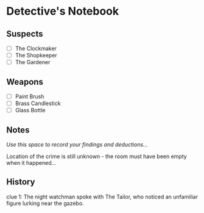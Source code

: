 # Detective's Notebook

## Suspects
- [ ] The Clockmaker
- [ ] The Shopkeeper
- [ ] The Gardener

## Weapons
- [ ] Paint Brush
- [ ] Brass Candlestick
- [ ] Glass Bottle

## Notes
*Use this space to record your findings and deductions...*

Location of the crime is still unknown - the room must have been empty when it happened...

## History

clue 1: The night watchman spoke with The Tailor, who noticed an unfamiliar figure lurking near the gazebo.

